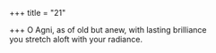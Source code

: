 +++
title = "21"

+++
O Agni, as of old but anew, with lasting brilliance  
you stretch aloft with your radiance.  